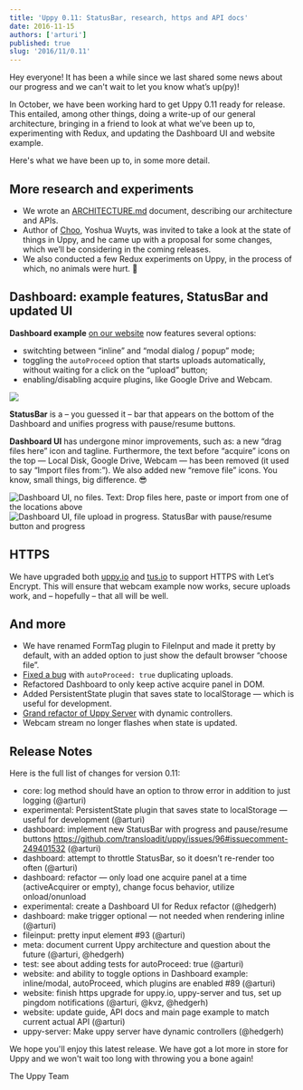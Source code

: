 ```yaml
---
title: 'Uppy 0.11: StatusBar, research, https and API docs'
date: 2016-11-15
authors: ['arturi']
published: true
slug: '2016/11/0.11'
---
```


Hey everyone! It has been a while since we last shared some news about our
progress and we can't wait to let you know what’s up(py)!

In October, we have been working hard to get Uppy 0.11 ready for release. This
entailed, among other things, doing a write-up of our general architecture,
bringing in a friend to look at what we’ve been up to, experimenting with Redux,
and updating the Dashboard UI and website example.

Here's what we have been up to, in some more detail.

<!--truncate-->

## More research and experiments

- We wrote an
  [ARCHITECTURE.md](https://github.com/transloadit/uppy/blob/master/ARCHITECTURE.md)
  document, describing our architecture and APIs.
- Author of [Choo](https://github.com/yoshuawuyts/choo), Yoshua Wuyts, was
  invited to take a look at the state of things in Uppy, and he came up with a
  proposal for some changes, which we’ll be considering in the coming releases.
- We also conducted a few Redux experiments on Uppy, in the process of which, no
  animals were hurt. :dog:

## Dashboard: example features, StatusBar and updated UI

**Dashboard example** [on our website](https://uppy.io/examples/dashboard/) now
features several options:

- switchting between “inline” and “modal dialog / popup” mode;
- toggling the `autoProceed` option that starts uploads automatically, without
  waiting for a click on the “upload” button;
- enabling/disabling acquire plugins, like Google Drive and Webcam.

<img src="/img/blog/0.11/dashboard-example-options.png" />

**StatusBar** is a – you guessed it – bar that appears on the bottom of the
Dashboard and unifies progress with pause/resume buttons.

**Dashboard UI** has undergone minor improvements, such as: a new “drag files
here” icon and tagline. Furthermore, the text before “acquire” icons on the top
— Local Disk, Google Drive, Webcam — has been removed (it used to say “Import
files from:”). We also added new “remove file” icons. You know, small things,
big difference. :sunglasses:

<img src="/img/blog/0.11/uppy-dashboard-oct-2016-1.jpg" alt="Dashboard UI, no files. Text: Drop files here, paste or import from one of the locations above" />

<img src="/img/blog/0.11/uppy-dashboard-oct-2016-2.jpg" alt="Dashboard UI, file upload in progress. StatusBar with pause/resume button and progress" />

## HTTPS

We have upgraded both [uppy.io](http://uppy.io/) and [tus.io](http://tus.io/) to
support HTTPS with Let’s Encrypt. This will ensure that webcam example now
works, secure uploads work, and – hopefully – that all will be well.

## And more

- We have renamed FormTag plugin to FileInput and made it pretty by default,
  with an added option to just show the default browser “choose file”.
- [Fixed a bug](https://github.com/transloadit/uppy/issues/126) with
  `autoProceed: true` duplicating uploads.
- Refactored Dashboard to only keep active acquire panel in DOM.
- Added PersistentState plugin that saves state to localStorage — which is
  useful for development.
- [Grand refactor of Uppy Server](https://github.com/transloadit/uppy/pull/131)
  with dynamic controllers.
- Webcam stream no longer flashes when state is updated.

## Release Notes

Here is the full list of changes for version 0.11:

- core: log method should have an option to throw error in addition to just
  logging (@arturi)
- experimental: PersistentState plugin that saves state to localStorage — useful
  for development (@arturi)
- dashboard: implement new StatusBar with progress and pause/resume buttons
  <https://github.com/transloadit/uppy/issues/96#issuecomment-249401532>
  (@arturi)
- dashboard: attempt to throttle StatusBar, so it doesn’t re-render too often
  (@arturi)
- dashboard: refactor — only load one acquire panel at a time (activeAcquirer or
  empty), change focus behavior, utilize onload/onunload
- experimental: create a Dashboard UI for Redux refactor (@hedgerh)
- dashboard: make trigger optional — not needed when rendering inline (@arturi)
- fileinput: pretty input element #93 (@arturi)
- meta: document current Uppy architecture and question about the future
  (@arturi, @hedgerh)
- test: see about adding tests for autoProceed: true (@arturi)
- website: and ability to toggle options in Dashboard example: inline/modal,
  autoProceed, which plugins are enabled #89 (@arturi)
- website: finish https upgrade for uppy.io, uppy-server and tus, set up pingdom
  notifications (@arturi, @kvz, @hedgerh)
- website: update guide, API docs and main page example to match current actual
  API (@arturi)
- uppy-server: Make uppy server have dynamic controllers (@hedgerh)

We hope you'll enjoy this latest release. We have got a lot more in store for
Uppy and we won't wait too long with throwing you a bone again!

The Uppy Team
